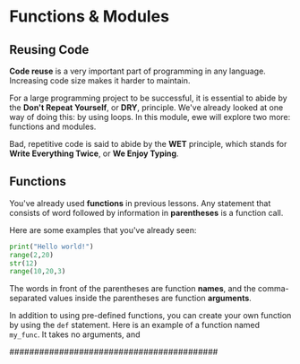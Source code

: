 # Functions & Modules

## Reusing Code

__Code reuse__ is a very important part of programming in any language. Increasing code size makes it harder to maintain.

For a large programming project to be successful, it is essential to abide by the __Don't Repeat Yourself__, or __DRY__, principle.
We've already looked at one way of doing this: by using loops. In this module, ewe will explore two more: functions and modules.

Bad, repetitive code is said to abide by the __WET__ principle, which stands for __Write Everything Twice__, or __We Enjoy Typing__.

## Functions

You've already used __functions__ in  previous lessons.
Any statement that consists of word followed by information in __parentheses__ is a function call.

Here are some examples that you've already seen:
```python
print("Hello world!")
range(2,20)
str(12)
range(10,20,3)
```
The words in front of the parentheses are function __names__, and the comma-separated values inside the parentheses are function __arguments__.

In addition to using pre-defined functions, you can create your own function by using the `def` statement.
Here is an example of a function named `my_func`. It takes no arguments, and




































































##########################################
